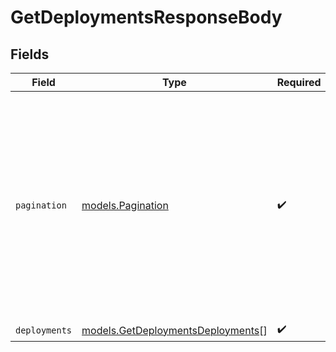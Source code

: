 # GetDeploymentsResponseBody


## Fields

| Field                                                                                                                                                           | Type                                                                                                                                                            | Required                                                                                                                                                        | Description                                                                                                                                                     |
| --------------------------------------------------------------------------------------------------------------------------------------------------------------- | --------------------------------------------------------------------------------------------------------------------------------------------------------------- | --------------------------------------------------------------------------------------------------------------------------------------------------------------- | --------------------------------------------------------------------------------------------------------------------------------------------------------------- |
| `pagination`                                                                                                                                                    | [models.Pagination](../models/pagination.md)                                                                                                                    | :heavy_check_mark:                                                                                                                                              | This object contains information related to the pagination of the current request, including the necessary parameters to get the next or previous page of data. |
| `deployments`                                                                                                                                                   | [models.GetDeploymentsDeployments](../models/getdeploymentsdeployments.md)[]                                                                                    | :heavy_check_mark:                                                                                                                                              | N/A                                                                                                                                                             |